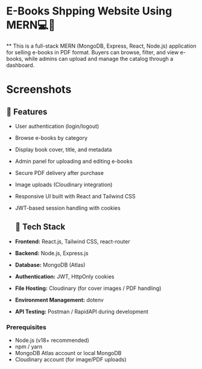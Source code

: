 # E-Books Shpping Website Using MERN💻📁

** This is a full-stack MERN (MongoDB, Express, React, Node.js) application for selling e-books in PDF format. Buyers can browse, filter, and view e-books, while admins can upload and manage the catalog through a dashboard.

# Screenshots

## 🚀 Features

- User authentication (login/logout)
- Browse e-books by category
- Display book cover, title, and metadata
- Admin panel for uploading and editing e-books
- Secure PDF delivery after purchase
- Image uploads (Cloudinary integration)
- Responsive UI built with React and Tailwind CSS
- JWT-based session handling with cookies

  ## 🧰 Tech Stack

- **Frontend:** React.js, Tailwind CSS, react-router
- **Backend:** Node.js, Express.js
- **Database:** MongoDB (Atlas)
- **Authentication:** JWT, HttpOnly cookies
- **File Hosting:** Cloudinary (for cover images / PDF handling)
- **Environment Management:** dotenv
- **API Testing:** Postman / RapidAPI during development

 ### Prerequisites
 
 - Node.js (v18+ recommended)
- npm / yarn
- MongoDB Atlas account or local MongoDB
- Cloudinary account (for image/PDF uploads)










  
